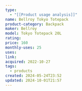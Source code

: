 ```yaml
---
type:
  - "[[Product usage analysis]]"
name: Bellroy Tokyo Totepack
product-category: Backpack
maker: Bellroy
model: Tokyo Totepack 20L
rating: 
price: 160
monthly-uses: 25
uses: 
link: 
acquired: 2022-10-27
tags:
  - products
created: 2024-05-24T23:52
updated: 2024-10-01T21:57
---
```

